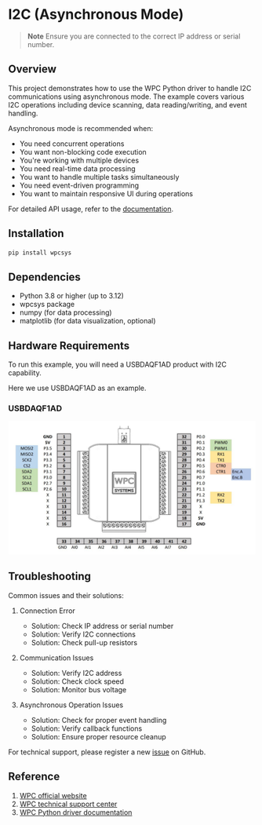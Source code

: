 # I2C (Asynchronous Mode)
> **Note**
> Ensure you are connected to the correct IP address or serial number.

## Overview

This project demonstrates how to use the WPC Python driver to handle I2C communications using asynchronous mode.
The example covers various I2C operations including device scanning, data reading/writing, and event handling.

Asynchronous mode is recommended when:
- You need concurrent operations
- You want non-blocking code execution
- You're working with multiple devices
- You need real-time data processing
- You want to handle multiple tasks simultaneously
- You need event-driven programming
- You want to maintain responsive UI during operations

For detailed API usage, refer to the [documentation](https://wpc-systems-ltd.github.io/WPC_Python_driver_release/).

## Installation

```bash
pip install wpcsys
```

## Dependencies

- Python 3.8 or higher (up to 3.12)
- wpcsys package
- numpy (for data processing)
- matplotlib (for data visualization, optional)

## Hardware Requirements

To run this example, you will need a USBDAQF1AD product with I2C capability.

Here we use USBDAQF1AD as an example.

### USBDAQF1AD

<img src="https://github.com/WPC-Systems-Ltd/WPC_Python_driver_release/blob/main/Reference/Pinouts/pinout-USBDAQF1AD.JPG" alt="drawing" width="600"/>

## Troubleshooting

Common issues and their solutions:

1. Connection Error
   - Solution: Check IP address or serial number
   - Solution: Verify I2C connections
   - Solution: Check pull-up resistors

2. Communication Issues
   - Solution: Verify I2C address
   - Solution: Check clock speed
   - Solution: Monitor bus voltage

3. Asynchronous Operation Issues
   - Solution: Check for proper event handling
   - Solution: Verify callback functions
   - Solution: Ensure proper resource cleanup

For technical support, please register a new [issue](https://github.com/WPC-Systems-Ltd/WPC_Python_driver_release/issues) on GitHub.

## Reference

1. [WPC official website](https://www.wpc.com.tw/)
2. [WPC technical support center](https://wpc.super.site/)
3. [WPC Python driver documentation](https://wpc-systems-ltd.github.io/WPC_Python_driver_release/)